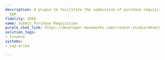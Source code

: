 ```yaml
---
description: A plugin to facilitate the submission of purchase requisitions (PR) in
  SAP.
fidelity: IDEA
name: Submit Purchase Requisition
purple_chat_link: https://developer.moveworks.com/creator-studio/developer-tools/purple-chat?purple_chat_v1=%7B%22messages%22%3A%5B%7B%22from%22%3A%22USER%22%2C%22text%22%3A%22I+need+to+submit+a+purchase+requisition+for+new+office+chairs.%22%7D%2C%7B%22from%22%3A%22ANNOTATION%22%2C%22text%22%3A%22Trigger%3A+Submit+a+purchase+requisition+in+SAP+Ariba+with+necessary+details.%22%7D%2C%7B%22from%22%3A%22BOT%22%2C%22text%22%3A%22Let%27s+get+the+details+for+your+purchase+requisition.+What%27s+the+item+description%2C+and+how+many+do+you+need%3F%22%7D%2C%7B%22from%22%3A%22USER%22%2C%22text%22%3A%22Ergonomic+office+chairs%2C+20+units.%22%7D%2C%7B%22from%22%3A%22BOT%22%2C%22text%22%3A%22Got+it.+What%27s+the+estimated+cost+per+unit+and+the+desired+delivery+date%3F%22%7D%2C%7B%22from%22%3A%22USER%22%2C%22text%22%3A%22Around+%24250+per+unit%2C+delivery+by+next+month+end.%22%7D%2C%7B%22from%22%3A%22BOT%22%2C%22text%22%3A%22%3Cp%3EPlease+confirm+the+details+before+I+submit+the+purchase+requisition%3A%3Cbr%3E%3C%2Fp%3E%22%2C%22cards%22%3A%5B%7B%22title%22%3A%22%3Cp%3EPurchase+Requisition+Details%3Cbr%3E%3C%2Fp%3E%22%2C%22text%22%3A%22%3Cp%3E%3Cb%3EItem+Description%3A+%3C%2Fb%3EErgonomic+office+chairs%3Cbr%3E%3Cb%3EQuantity%3A+%3C%2Fb%3E20%3Cbr%3E%3Cb%3EEstimated+Cost+per+Unit%3A+%3C%2Fb%3E%24250%3Cbr%3E%3Cb%3EDesired+Delivery+Date%3A+%3C%2Fb%3ENext+month+end%3Cbr%3E%3C%2Fp%3E%22%2C%22buttons%22%3A%5B%7B%22style%22%3A%22PRIMARY%22%2C%22text%22%3A%22Submit+to+SAP+Ariba%22%7D%2C%7B%22text%22%3A%22Edit+Details%22%7D%2C%7B%22text%22%3A%22Cancel%22%7D%5D%7D%5D%7D%5D%2C%22settings%22%3A%7B%22colorStyle%22%3A%22LIGHT%22%2C%22startTime%22%3A%2211%3A43%2BAM%22%2C%22defaultPerson%22%3A%22GWEN%22%2C%22editable%22%3Atrue%2C%22botName%22%3A%22%22%2C%22botImageUrl%22%3A%22%22%7D%7D
solution_tags:
- Finance
systems:
- sap-ariba

---
```

